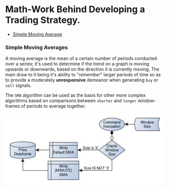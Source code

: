 # Math-Work Behind Developing a Trading Strategy.

- [Simple Moving Average](https://www.investopedia.com/terms/s/sma.asp)

### Simple Moving Averages
A moving average is the mean of a certain number of periods conducted over a series; it's used to determine
if the trend on a graph is moving upwards or downwards, based on the direction it is currently moving.  The
main draw to it being it's ability to "_remember_" larger periods of time so as to provide a moderately **unresponsive**
demeanor when generating `buy` or `sell` signals.

The `SMA` algorithm can be used as the basis for other more complex algorithms based on comparisons between `shorter` and `longer`
window-frames of periods to average together.

![A flowchart diagram of the workflow behind the SMA algorithm.](https://raw.githubusercontent.com/guyyatsu/CryptocurrencyTechnicalAnalysis/master/screenshots/SimpleMovingAverages.jpg)